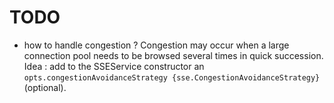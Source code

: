 # TODO

  - how to handle congestion ? Congestion may occur when a large connection pool needs to be browsed several times in quick succession.
    Idea : add to the SSEService constructor an `opts.congestionAvoidanceStrategy {sse.CongestionAvoidanceStrategy}` (optional).